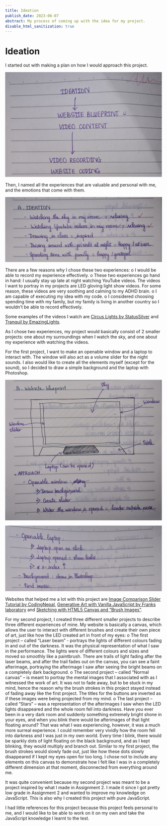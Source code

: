 ```yaml
---
title: Ideation
publish_date: 2023-06-07
abstract: My process of coming up with the idea for my project.
disable_html_sanitization: true
---
```

# Ideation

I started out with making a plan on how I would approach this project.

![Plan](../images/Picture1.jpg)

Then, I named all the experiences that are valuable and personal with me, and the emotions that come with them.

![Experiences](../images/Picture3.jpg)

There are a few reasons why I chose these two experiences:
o I would be able to record my experience effectively.
o These two experiences go hand in hand: I usually stay up late at night watching YouTube videos. The videos I want to portray in my projects are LED gloving light show videos. For some reason, these videos are very soothing and calming to my ADHD brain. 
o I am capable of executing my idea with my code.
o I considered choosing spending time with my family, but my family is living in another country so I wouldn’t be able to record effectively.

Some examples of the videos I watch are [Circus Lights by StatusSilver](https://www.youtube.com/watch?v=4uafkkjy-EU) and [Tranquil by EmazingLights](https://youtu.be/033pEmNiRP8).

As I chose two experiences, my project would basically consist of 2 smaller projects: one about my surroundings when I watch the sky, and one about my experience with watching the videos.

For the first project, I want to make an openable window and a laptop to interact with. The window will also act as a volume slider for the night sounds. I also would like to create all the elements myself (except for the sound), so I decided to draw a simple background and the laptop with Photoshop.

![Website blueprint](../images/Picture4.jpg)

![Website blueprint](../images/Picture5.jpg)

Websites that helped me a lot with this project are [Image Comparison Slider Tutorial by CodingNepal](https://youtu.be/7O3rEaZ_iUU), [Generative Art with Vanilla JavaScript by Franks laboratory](https://www.youtube.com/watch?v=0v4_Dw0K8pw&t=79s) and [Sketching with HTML5 Canvas and “Brush Images”](http://tricedesigns.com/sketching-with-html5-canvas-and-brush-images/).

For my second project, I created three different smaller projects to describe three different experiences of mine. My website is basically a canvas, which allows the user to interact with different brushes and create their own piece of art, just like how the LED created art in front of my eyes:
o The first project – called “Laser beam” - portrays the lights of different colours fading in and out of the darkness. It was the physical representation of what I saw in the performance. The lights were of different colours and sizes and moved so smoothly like a paintbrush. There are trails of light fading after the laser beams, and after the trail fades out on the canvas, you can see a faint afterimage, portraying the afterimage I saw after seeing the bright beams on a completely dark background.
o The second project – called “Normal canvas” – is meant to portray the mental images that I associated with as I witnessed the work of art. It was not to fade away, but to be stuck in my mind, hence the reason why the brush strokes in this project stayed instead of fading away like the first project. The titles for the buttons are inverted as if these images were being projected from my mind.
o The last project – called “Stars” – was a representation of the afterimages I saw when the LED lights disappeared and the whole room fell into darkness. Have you ever been in a very dark room and suddenly something extremely bright shone in your eyes, and when you blink there would be afterimages of that light floating around? That was what I was experiencing, however, it was a much more surreal experience. I could remember very vividly how the room fell into darkness and I was just in my own world. Every time I blink, there would be sparkly dots of light floating on the black background, and as I kept blinking, they would multiply and branch out. Similar to my first project, the brush strokes would slowly fade out, just like how these dots slowly disappeared if I kept my eyes open for too long. I chose not to include any elements on this canvas to demonstrate how I felt like I was in a completely different dimension at that moment, disconnected from everything around me.

It was quite convenient because my second project was meant to be a project inspired by what I made in Assignment 2. I made it since I got pretty low grade in Assignment 2 and wanted to improve my knowledge on JavaScript. This is also why I created this project with pure JavaScript.

I had little references for this project because this project feels personal to me, and I would like to be able to work on it on my own and take the JavaScript knowledge I learnt to the test.
